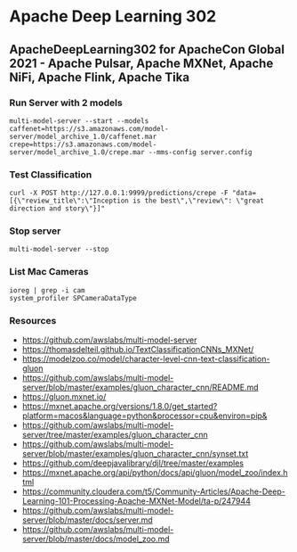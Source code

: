 # Apache Deep Learning 302

## ApacheDeepLearning302 for ApacheCon Global 2021 - Apache Pulsar, Apache MXNet, Apache NiFi, Apache Flink, Apache Tika



### Run Server with 2 models

```
multi-model-server --start --models caffenet=https://s3.amazonaws.com/model-server/model_archive_1.0/caffenet.mar crepe=https://s3.amazonaws.com/model-server/model_archive_1.0/crepe.mar --mms-config server.config
```

### Test Classification

```
curl -X POST http://127.0.0.1:9999/predictions/crepe -F "data=[{\"review_title\":\"Inception is the best\",\"review\": \"great direction and story\"}]"
```

### Stop server

```
multi-model-server --stop
```

### List Mac Cameras

```
ioreg | grep -i cam
system_profiler SPCameraDataType
```

### Resources

* https://github.com/awslabs/multi-model-server
* https://thomasdelteil.github.io/TextClassificationCNNs_MXNet/
* https://modelzoo.co/model/character-level-cnn-text-classification-gluon
* https://github.com/awslabs/multi-model-server/blob/master/examples/gluon_character_cnn/README.md
* https://gluon.mxnet.io/
* https://mxnet.apache.org/versions/1.8.0/get_started?platform=macos&language=python&processor=cpu&environ=pip&
* https://github.com/awslabs/multi-model-server/tree/master/examples/gluon_character_cnn
* https://github.com/awslabs/multi-model-server/blob/master/examples/gluon_character_cnn/synset.txt
* https://github.com/deepjavalibrary/djl/tree/master/examples
* https://mxnet.apache.org/api/python/docs/api/gluon/model_zoo/index.html
* https://community.cloudera.com/t5/Community-Articles/Apache-Deep-Learning-101-Processing-Apache-MXNet-Model/ta-p/247944
* https://github.com/awslabs/multi-model-server/blob/master/docs/server.md  
* https://github.com/awslabs/multi-model-server/blob/master/docs/model_zoo.md 
